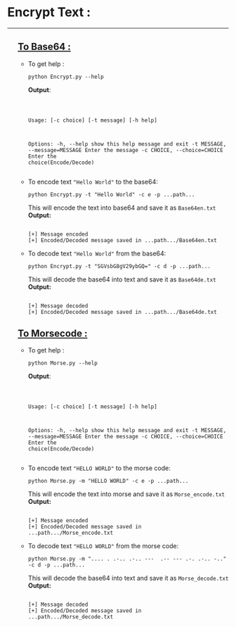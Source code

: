 # Encrypt Text :
<hr = "75%" >
<ul>
  <h2><a href = "https://github.com/Gowthaman1401/Python/blob/master/Encrypt/Encrypt.py">To Base64 :</a></h2>
<ul>
<li>To get help : <br>
<pre><code>python Encrypt.py --help
</code></pre>
<strong>Output</strong>:
<pre><code>

Usage:  [-c choice] [-t message] [-h help]

Options:
  -h,          --help              show this help message and exit
  -t MESSAGE,  --message=MESSAGE   Enter the message
  -c CHOICE,   --choice=CHOICE     Enter the choice(Encode/Decode)
</code></pre>
</li>
<li>To encode text <code>"Hello World"</code> to the base64:
<pre><code>python Encrypt.py -t "Hello World" -c e -p ...path...
</code></pre>
This will encode the text into base64 and save it as <code>Base64en.txt</code><br>
<strong>Output:</strong>
<pre><code>
[+] Message encoded
[+] Encoded/Decoded message saved in ...path.../Base64en.txt
</code></pre>

</li>
<li>To decode text <code>"Hello World"</code> from the base64:
<pre><code>python Encrypt.py -t "SGVsbG8gV29ybGQ=" -c d -p ...path...
</code></pre>
This will decode the base64 into text and save it as <code>Base64de.txt</code><br>
<strong>Output:</strong>
<pre><code>
[+] Message decoded
[+] Encoded/Decoded message saved in ...path.../Base64de.txt
</code></pre>
</ul>

  <h2><a href = "https://github.com/Gowthaman1401/Python/blob/master/Encrypt/Morse.py">To Morsecode :</a></h2>
<ul>
<li>To get help : <br>
<pre><code>python Morse.py --help
</code></pre>
<strong>Output</strong>:
<pre><code>

Usage:  [-c choice] [-t message] [-h help]

Options:
  -h,          --help              show this help message and exit
  -t MESSAGE,  --message=MESSAGE   Enter the message
  -c CHOICE,   --choice=CHOICE     Enter the choice(Encode/Decode)
</code></pre>
</li>
<li>To encode text <code>"HELLO WORLD"</code> to the morse code:
<pre><code>python Morse.py -m "HELLO WORLD" -c e -p ...path...
</code></pre>
This will encode the text into morse and save it as <code>Morse_encode.txt</code><br>
<strong>Output:</strong>
<pre><code>
[+] Message encoded
[+] Encoded/Decoded message saved in ...path.../Morse_encode.txt
</code></pre>

</li>
<li>To decode text <code>"HELLO WORLD"</code> from the morse code:
<pre><code>python Morse.py -m ".... . .-.. .-.. ---  .-- --- .-. .-.. -.." -c d -p ...path...
</code></pre>
This will decode the base64 into text and save it as <code>Morse_decode.txt</code><br>
<strong>Output:</strong>
<pre><code>
[+] Message decoded
[+] Encoded/Decoded message saved in ...path.../Morse_decode.txt
</code></pre>
</ul>

</ul>
